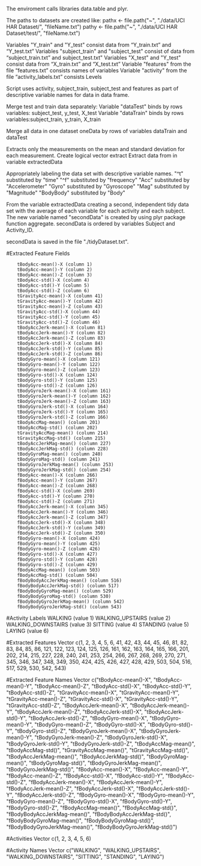 
The enviroment calls libraries data.table and plyr.

The paths to datasets are created like:
        pathx <- file.path("~", "./data/UCI HAR Dataset/", "fileName.txt")
        pathy <- file.path("~", "./data/UCI HAR Dataset/test/", "fileName.txt") 

Variables "Y_train" and "Y_test" consist data from “Y_train.txt” and “Y_test.txt”
Variables "subject_train" and "subject_test" consist of data from “subject_train.txt” and subject_test.txt"
Variables "X_test" and "Y_test" consist data from “X_train.txt” and “X_test.txt”
Variable "features" from the file “features.txt” consists names of variables
Variable "activity" from the file “activity_labels.txt” consists Levels

Script uses activity, subject_train, subject_test and features as part of descriptive variable names for data in data frame.

Merge test and train data separately:
Variable "dataTest" binds by rows variables: subject_test, y_test, X_test
Variable "dataTrain" binds by rows variables:subject_train, y_train, X_train

Merge all data in one dataset oneData by rows of variables dataTrain and dataTest

Extracts  only the measurements on the mean and standard deviation for each measurement.
Create logical vector extract
Extract data from in variable extractedData

Appropriately labeling the data set with descriptive variable names.
        "^t" substituted by "time"
        "^f" substituted by "frequency"
        "Acc" substituted by "Accelerometer"
        "Gyro" substituted by "Gyroscope"
        "Mag" substituted by "Magnitude"
        "BodyBody" substituted by "Body"

From the variable extractedData creating a second, independent tidy data set with the average of each variable for each activity and each subject.
The new variable named "secondData" is created by using plyr package function aggregate.
secondData is ordered by variables Subject and Activity_ID.

secondData is saved in the file "./tidyDataset.txt".

#Extracted Feature Fields

        tBodyAcc-mean()-X (column 1)
        tBodyAcc-mean()-Y (column 2)
        tBodyAcc-mean()-Z (column 3)
        tBodyAcc-std()-X (column 4)
        tBodyAcc-std()-Y (column 5)
        tBodyAcc-std()-Z (column 6)
        tGravityAcc-mean()-X (column 41)
        tGravityAcc-mean()-Y (column 42)
        tGravityAcc-mean()-Z (column 43)
        tGravityAcc-std()-X (column 44)
        tGravityAcc-std()-Y (column 45)
        tGravityAcc-std()-Z (column 46)
        tBodyAccJerk-mean()-X (column 81)
        tBodyAccJerk-mean()-Y (column 82)
        tBodyAccJerk-mean()-Z (column 83)
        tBodyAccJerk-std()-X (column 84)
        tBodyAccJerk-std()-Y (column 85)
        tBodyAccJerk-std()-Z (column 86)
        tBodyGyro-mean()-X (column 121)
        tBodyGyro-mean()-Y (column 122)
        tBodyGyro-mean()-Z (column 123)
        tBodyGyro-std()-X (column 124)
        tBodyGyro-std()-Y (column 125)
        tBodyGyro-std()-Z (column 126)
        tBodyGyroJerk-mean()-X (column 161)
        tBodyGyroJerk-mean()-Y (column 162)
        tBodyGyroJerk-mean()-Z (column 163)
        tBodyGyroJerk-std()-X (column 164)
        tBodyGyroJerk-std()-Y (column 165)
        tBodyGyroJerk-std()-Z (column 166)
        tBodyAccMag-mean() (column 201)
        tBodyAccMag-std() (column 202)
        tGravityAccMag-mean() (column 214)
        tGravityAccMag-std() (column 215)
        tBodyAccJerkMag-mean() (column 227)
        tBodyAccJerkMag-std() (column 228)
        tBodyGyroMag-mean() (column 240)
        tBodyGyroMag-std() (column 241)
        tBodyGyroJerkMag-mean() (column 253)
        tBodyGyroJerkMag-std() (column 254)
        fBodyAcc-mean()-X (column 266)
        fBodyAcc-mean()-Y (column 267)
        fBodyAcc-mean()-Z (column 268)
        fBodyAcc-std()-X (column 269)
        fBodyAcc-std()-Y (column 270)
        fBodyAcc-std()-Z (column 271)
        fBodyAccJerk-mean()-X (column 345)
        fBodyAccJerk-mean()-Y (column 346)
        fBodyAccJerk-mean()-Z (column 347)
        fBodyAccJerk-std()-X (column 348)
        fBodyAccJerk-std()-Y (column 349)
        fBodyAccJerk-std()-Z (column 350)
        fBodyGyro-mean()-X (column 424)
        fBodyGyro-mean()-Y (column 425)
        fBodyGyro-mean()-Z (column 426)
        fBodyGyro-std()-X (column 427)
        fBodyGyro-std()-Y (column 428)
        fBodyGyro-std()-Z (column 429)
        fBodyAccMag-mean() (column 503)
        fBodyAccMag-std() (column 504)
        fBodyBodyAccJerkMag-mean() (column 516)
        fBodyBodyAccJerkMag-std() (column 517)
        fBodyBodyGyroMag-mean() (column 529)
        fBodyBodyGyroMag-std() (column 530)
        fBodyBodyGyroJerkMag-mean() (column 542)
        fBodyBodyGyroJerkMag-std() (column 543)

#Activity Labels
            WALKING (value 1)
            WALKING_UPSTAIRS (value 2)
            WALKING_DOWNSTAIRS (value 3)
            SITTING (value 4)
            STANDING (value 5)
            LAYING (value 6)

#Extracted Features Vector
        c(1, 2, 3, 4, 5, 6, 41, 42, 43, 44, 45, 46, 81, 82, 83, 84, 85, 86, 121, 122, 123, 124, 125, 126, 161, 162, 163, 164, 165, 166, 201, 202, 214, 215, 227, 228, 240, 241, 253, 254, 266, 267, 268, 269, 270, 271, 345, 346, 347, 348, 349, 350, 424, 425, 426, 427, 428, 429, 503, 504, 516, 517, 529, 530, 542, 543)

#Extracted Feature Names Vector
        c("tBodyAcc-mean()-X", "tBodyAcc-mean()-Y", "tBodyAcc-mean()-Z", "tBodyAcc-std()-X", "tBodyAcc-std()-Y", "tBodyAcc-std()-Z", "tGravityAcc-mean()-X", "tGravityAcc-mean()-Y", "tGravityAcc-mean()-Z", "tGravityAcc-std()-X", "tGravityAcc-std()-Y", "tGravityAcc-std()-Z", "tBodyAccJerk-mean()-X", "tBodyAccJerk-mean()-Y", "tBodyAccJerk-mean()-Z", "tBodyAccJerk-std()-X", "tBodyAccJerk-std()-Y", "tBodyAccJerk-std()-Z", "tBodyGyro-mean()-X", "tBodyGyro-mean()-Y", "tBodyGyro-mean()-Z", "tBodyGyro-std()-X", "tBodyGyro-std()-Y", "tBodyGyro-std()-Z", "tBodyGyroJerk-mean()-X", "tBodyGyroJerk-mean()-Y", "tBodyGyroJerk-mean()-Z", "tBodyGyroJerk-std()-X", "tBodyGyroJerk-std()-Y", "tBodyGyroJerk-std()-Z", "tBodyAccMag-mean()", "tBodyAccMag-std()", "tGravityAccMag-mean()", "tGravityAccMag-std()", "tBodyAccJerkMag-mean()", "tBodyAccJerkMag-std()", "tBodyGyroMag-mean()", "tBodyGyroMag-std()", "tBodyGyroJerkMag-mean()", "tBodyGyroJerkMag-std()", "fBodyAcc-mean()-X", "fBodyAcc-mean()-Y", "fBodyAcc-mean()-Z", "fBodyAcc-std()-X", "fBodyAcc-std()-Y", "fBodyAcc-std()-Z", "fBodyAccJerk-mean()-X", "fBodyAccJerk-mean()-Y", "fBodyAccJerk-mean()-Z", "fBodyAccJerk-std()-X", "fBodyAccJerk-std()-Y", "fBodyAccJerk-std()-Z", "fBodyGyro-mean()-X", "fBodyGyro-mean()-Y", "fBodyGyro-mean()-Z", "fBodyGyro-std()-X", "fBodyGyro-std()-Y", "fBodyGyro-std()-Z", "fBodyAccMag-mean()", "fBodyAccMag-std()", "fBodyBodyAccJerkMag-mean()", "fBodyBodyAccJerkMag-std()", "fBodyBodyGyroMag-mean()", "fBodyBodyGyroMag-std()", "fBodyBodyGyroJerkMag-mean()", "fBodyBodyGyroJerkMag-std()")

#Activities Vector
        c(1, 2, 3, 4, 5, 6)

#Activity Names Vector
        c("WALKING", "WALKING_UPSTAIRS", "WALKING_DOWNSTAIRS", "SITTING", "STANDING", "LAYING")
